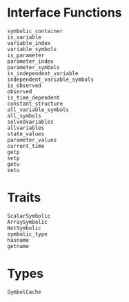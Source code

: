 # Interface Functions

```@docs
symbolic_container
is_variable
variable_index
variable_symbols
is_parameter
parameter_index
parameter_symbols
is_independent_variable
independent_variable_symbols
is_observed
observed
is_time_dependent
constant_structure
all_variable_symbols
all_symbols
solvedvariables
allvariables
state_values
parameter_values
current_time
getp
setp
getu
setu
```

# Traits

```@docs
ScalarSymbolic
ArraySymbolic
NotSymbolic
symbolic_type
hasname
getname
```

# Types

```@docs
SymbolCache
```
